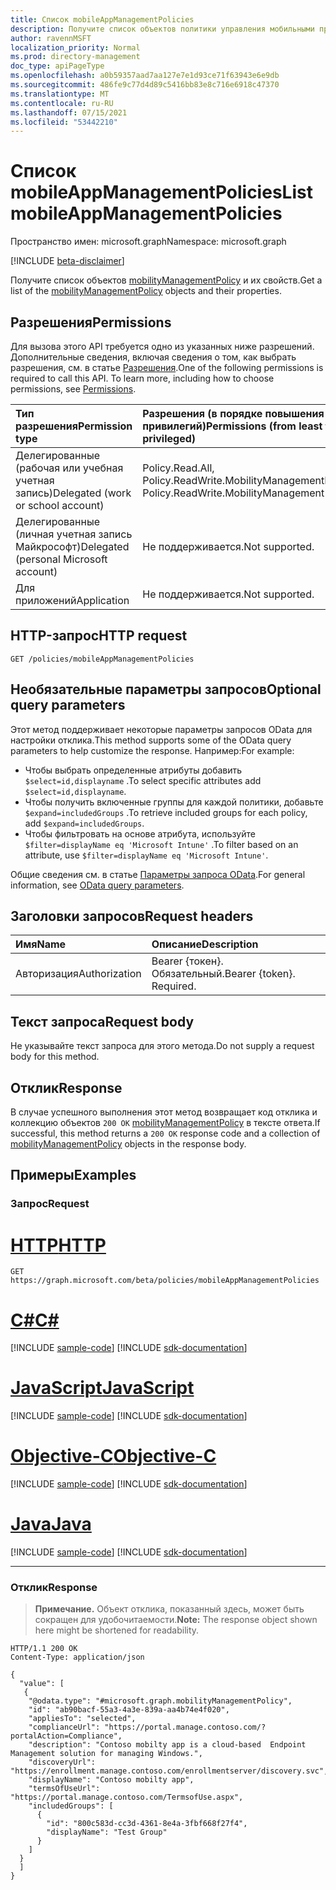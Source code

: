 ```yaml
---
title: Список mobileAppManagementPolicies
description: Получите список объектов политики управления мобильными приложениями и их свойств.
author: ravennMSFT
localization_priority: Normal
ms.prod: directory-management
doc_type: apiPageType
ms.openlocfilehash: a0b59357aad7aa127e7e1d93ce71f63943e6e9db
ms.sourcegitcommit: 486fe9c77d4d89c5416bb83e8c716e6918c47370
ms.translationtype: MT
ms.contentlocale: ru-RU
ms.lasthandoff: 07/15/2021
ms.locfileid: "53442210"
---
```

# <a name="list-mobileappmanagementpolicies"></a><span data-ttu-id="080b3-103">Список mobileAppManagementPolicies</span><span class="sxs-lookup"><span data-stu-id="080b3-103">List mobileAppManagementPolicies</span></span>

<span data-ttu-id="080b3-104">Пространство имен: microsoft.graph</span><span class="sxs-lookup"><span data-stu-id="080b3-104">Namespace: microsoft.graph</span></span>

[!INCLUDE [beta-disclaimer](../../includes/beta-disclaimer.md)]

<span data-ttu-id="080b3-105">Получите список объектов [mobilityManagementPolicy](../resources/mobilitymanagementpolicy.md) и их свойств.</span><span class="sxs-lookup"><span data-stu-id="080b3-105">Get a list of the [mobilityManagementPolicy](../resources/mobilitymanagementpolicy.md) objects and their properties.</span></span>

## <a name="permissions"></a><span data-ttu-id="080b3-106">Разрешения</span><span class="sxs-lookup"><span data-stu-id="080b3-106">Permissions</span></span>

<span data-ttu-id="080b3-p101">Для вызова этого API требуется одно из указанных ниже разрешений. Дополнительные сведения, включая сведения о том, как выбрать разрешения, см. в статье [Разрешения](/graph/permissions-reference).</span><span class="sxs-lookup"><span data-stu-id="080b3-p101">One of the following permissions is required to call this API. To learn more, including how to choose permissions, see [Permissions](/graph/permissions-reference).</span></span>

|<span data-ttu-id="080b3-109">Тип разрешения</span><span class="sxs-lookup"><span data-stu-id="080b3-109">Permission type</span></span>|<span data-ttu-id="080b3-110">Разрешения (в порядке повышения привилегий)</span><span class="sxs-lookup"><span data-stu-id="080b3-110">Permissions (from least to most privileged)</span></span>|
|:---|:---|
|<span data-ttu-id="080b3-111">Делегированные (рабочая или учебная учетная запись)</span><span class="sxs-lookup"><span data-stu-id="080b3-111">Delegated (work or school account)</span></span>|<span data-ttu-id="080b3-112">Policy.Read.All, Policy.ReadWrite.MobilityManagement</span><span class="sxs-lookup"><span data-stu-id="080b3-112">Policy.Read.All, Policy.ReadWrite.MobilityManagement</span></span>|
|<span data-ttu-id="080b3-113">Делегированные (личная учетная запись Майкрософт)</span><span class="sxs-lookup"><span data-stu-id="080b3-113">Delegated (personal Microsoft account)</span></span> | <span data-ttu-id="080b3-114">Не поддерживается.</span><span class="sxs-lookup"><span data-stu-id="080b3-114">Not supported.</span></span>|
|<span data-ttu-id="080b3-115">Для приложений</span><span class="sxs-lookup"><span data-stu-id="080b3-115">Application</span></span> | <span data-ttu-id="080b3-116">Не поддерживается.</span><span class="sxs-lookup"><span data-stu-id="080b3-116">Not supported.</span></span>|

## <a name="http-request"></a><span data-ttu-id="080b3-117">HTTP-запрос</span><span class="sxs-lookup"><span data-stu-id="080b3-117">HTTP request</span></span>

<!-- {
  "blockType": "ignored"
}
-->

``` http
GET /policies/mobileAppManagementPolicies
```

## <a name="optional-query-parameters"></a><span data-ttu-id="080b3-118">Необязательные параметры запросов</span><span class="sxs-lookup"><span data-stu-id="080b3-118">Optional query parameters</span></span>

<span data-ttu-id="080b3-119">Этот метод поддерживает некоторые параметры запросов OData для настройки отклика.</span><span class="sxs-lookup"><span data-stu-id="080b3-119">This method supports some of the OData query parameters to help customize the response.</span></span> <span data-ttu-id="080b3-120">Например:</span><span class="sxs-lookup"><span data-stu-id="080b3-120">For example:</span></span>

- <span data-ttu-id="080b3-121">Чтобы выбрать определенные атрибуты добавить `$select=id,displayname` .</span><span class="sxs-lookup"><span data-stu-id="080b3-121">To select specific attributes add `$select=id,displayname`.</span></span>
- <span data-ttu-id="080b3-122">Чтобы получить включенные группы для каждой политики, добавьте `$expand=includedGroups` .</span><span class="sxs-lookup"><span data-stu-id="080b3-122">To retrieve included groups for each policy, add `$expand=includedGroups`.</span></span>
- <span data-ttu-id="080b3-123">Чтобы фильтровать на основе атрибута, используйте `$filter=displayName eq 'Microsoft Intune'` .</span><span class="sxs-lookup"><span data-stu-id="080b3-123">To filter based on an attribute, use `$filter=displayName eq 'Microsoft Intune'`.</span></span>

<span data-ttu-id="080b3-124">Общие сведения см. в статье [Параметры запроса OData](/graph/query-parameters).</span><span class="sxs-lookup"><span data-stu-id="080b3-124">For general information, see [OData query parameters](/graph/query-parameters).</span></span>

## <a name="request-headers"></a><span data-ttu-id="080b3-125">Заголовки запросов</span><span class="sxs-lookup"><span data-stu-id="080b3-125">Request headers</span></span>

|<span data-ttu-id="080b3-126">Имя</span><span class="sxs-lookup"><span data-stu-id="080b3-126">Name</span></span>|<span data-ttu-id="080b3-127">Описание</span><span class="sxs-lookup"><span data-stu-id="080b3-127">Description</span></span>|
|:---|:---|
|<span data-ttu-id="080b3-128">Авторизация</span><span class="sxs-lookup"><span data-stu-id="080b3-128">Authorization</span></span>|<span data-ttu-id="080b3-p103">Bearer {токен}. Обязательный.</span><span class="sxs-lookup"><span data-stu-id="080b3-p103">Bearer {token}. Required.</span></span>|

## <a name="request-body"></a><span data-ttu-id="080b3-131">Текст запроса</span><span class="sxs-lookup"><span data-stu-id="080b3-131">Request body</span></span>

<span data-ttu-id="080b3-132">Не указывайте текст запроса для этого метода.</span><span class="sxs-lookup"><span data-stu-id="080b3-132">Do not supply a request body for this method.</span></span>

## <a name="response"></a><span data-ttu-id="080b3-133">Отклик</span><span class="sxs-lookup"><span data-stu-id="080b3-133">Response</span></span>

<span data-ttu-id="080b3-134">В случае успешного выполнения этот метод возвращает код отклика и коллекцию объектов `200 OK` [mobilityManagementPolicy](../resources/mobilitymanagementpolicy.md) в тексте ответа.</span><span class="sxs-lookup"><span data-stu-id="080b3-134">If successful, this method returns a `200 OK` response code and a collection of [mobilityManagementPolicy](../resources/mobilitymanagementpolicy.md) objects in the response body.</span></span>

## <a name="examples"></a><span data-ttu-id="080b3-135">Примеры</span><span class="sxs-lookup"><span data-stu-id="080b3-135">Examples</span></span>

### <a name="request"></a><span data-ttu-id="080b3-136">Запрос</span><span class="sxs-lookup"><span data-stu-id="080b3-136">Request</span></span>


# <a name="http"></a>[<span data-ttu-id="080b3-137">HTTP</span><span class="sxs-lookup"><span data-stu-id="080b3-137">HTTP</span></span>](#tab/http)
<!-- {
  "blockType": "request",
  "name": "list_mobilitymanagementpolicy"
}
-->

``` http
GET https://graph.microsoft.com/beta/policies/mobileAppManagementPolicies
```
# <a name="c"></a>[<span data-ttu-id="080b3-138">C#</span><span class="sxs-lookup"><span data-stu-id="080b3-138">C#</span></span>](#tab/csharp)
[!INCLUDE [sample-code](../includes/snippets/csharp/list-mobilitymanagementpolicy-csharp-snippets.md)]
[!INCLUDE [sdk-documentation](../includes/snippets/snippets-sdk-documentation-link.md)]

# <a name="javascript"></a>[<span data-ttu-id="080b3-139">JavaScript</span><span class="sxs-lookup"><span data-stu-id="080b3-139">JavaScript</span></span>](#tab/javascript)
[!INCLUDE [sample-code](../includes/snippets/javascript/list-mobilitymanagementpolicy-javascript-snippets.md)]
[!INCLUDE [sdk-documentation](../includes/snippets/snippets-sdk-documentation-link.md)]

# <a name="objective-c"></a>[<span data-ttu-id="080b3-140">Objective-C</span><span class="sxs-lookup"><span data-stu-id="080b3-140">Objective-C</span></span>](#tab/objc)
[!INCLUDE [sample-code](../includes/snippets/objc/list-mobilitymanagementpolicy-objc-snippets.md)]
[!INCLUDE [sdk-documentation](../includes/snippets/snippets-sdk-documentation-link.md)]

# <a name="java"></a>[<span data-ttu-id="080b3-141">Java</span><span class="sxs-lookup"><span data-stu-id="080b3-141">Java</span></span>](#tab/java)
[!INCLUDE [sample-code](../includes/snippets/java/list-mobilitymanagementpolicy-java-snippets.md)]
[!INCLUDE [sdk-documentation](../includes/snippets/snippets-sdk-documentation-link.md)]

---


### <a name="response"></a><span data-ttu-id="080b3-142">Отклик</span><span class="sxs-lookup"><span data-stu-id="080b3-142">Response</span></span>

><span data-ttu-id="080b3-143">**Примечание.** Объект отклика, показанный здесь, может быть сокращен для удобочитаемости.</span><span class="sxs-lookup"><span data-stu-id="080b3-143">**Note:** The response object shown here might be shortened for readability.</span></span>
<!-- {
  "blockType": "response",
  "truncated": true,
  "@odata.type": "microsoft.graph.mobilityManagementPolicy"
}
-->

``` http
HTTP/1.1 200 OK
Content-Type: application/json

{
  "value": [
   {
    "@odata.type": "#microsoft.graph.mobilityManagementPolicy",
    "id": "ab90bacf-55a3-4a3e-839a-aa4b74e4f020",
    "appliesTo": "selected",
    "complianceUrl": "https://portal.manage.contoso.com/?portalAction=Compliance",
    "description": "Contoso mobilty app is a cloud-based  Endpoint Management solution for managing Windows.",
    "discoveryUrl": "https://enrollment.manage.contoso.com/enrollmentserver/discovery.svc",
    "displayName": "Contoso mobilty app",
    "termsOfUseUrl": "https://portal.manage.contoso.com/TermsofUse.aspx",
    "includedGroups": [
      {
        "id": "800c583d-cc3d-4361-8e4a-3fbf668f27f4",
        "displayName": "Test Group"
      }
    ]
  }
  ]
}
```

<!-- uuid: 5c98f801-d1c4-44eb-ac11-f72b6754deda
2020-03-23T22:34:45.203Z -->
<!-- {
  "type": "#page.annotation",
  "description": "List mobileAppManagementPolicies",
  "keywords": "",
  "section": "documentation",
  "tocPath": ""
}-->
